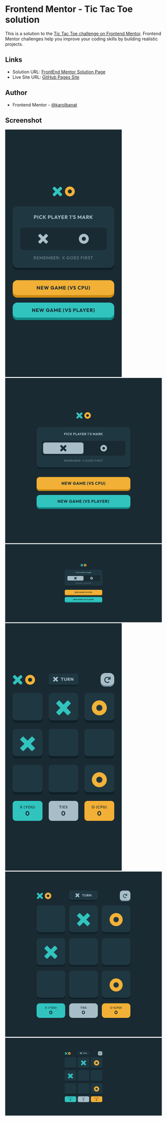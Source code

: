 # Frontend Mentor - Tic Tac Toe solution

This is a solution to the [Tic Tac Toe challenge on Frontend Mentor](https://www.frontendmentor.io/challenges/tic-tac-toe-game-Re7ZF_E2v). Frontend Mentor challenges help you improve your coding skills by building realistic projects.

## Links

- Solution URL: [FrontEnd Mentor Solution Page](https://www.frontendmentor.io/solutions/tic-tac-toe-game-Nxfq5bGFhF)
- Live Site URL: [GitHub Pages Site](https://karolbanat.github.io/fem-tic-tac-toe/)

## Author

- Frontend Mentor - [@karolbanat](https://www.frontendmentor.io/profile/karolbanat)

## Screenshot

![](./screenshots/menu-mobile.png)
![](./screenshots/menu-tablet.png)
![](./screenshots/menu-desktop.png)
![](./screenshots/game-mobile.png)
![](./screenshots/game-tablet.png)
![](./screenshots/game-desktop.png)
